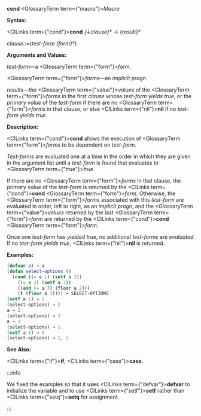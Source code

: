 **cond** <GlossaryTerm  term={"macro"}><i>Macro</i></GlossaryTerm>

**Syntax:**

<ClLinks  term={"cond"}><b>cond</b></ClLinks> *\{↓clause\}*\* → \{result\}\*

*clause::*=(*test-form \{form\}*\*)

**Arguments and Values:**

*test-form*—a <GlossaryTerm  term={"form"}><i>form</i></GlossaryTerm>.

<GlossaryTerm  term={"form"}><i>forms</i></GlossaryTerm>—an *implicit progn*.

*results*—the <GlossaryTerm  term={"value"}><i>values</i></GlossaryTerm> of the <GlossaryTerm  term={"form"}><i>forms</i></GlossaryTerm> in the first *clause* whose *test-form yields true*, or the *primary value* of the *test-form* if there are no <GlossaryTerm  term={"form"}><i>forms</i></GlossaryTerm> in that *clause*, or else <ClLinks  term={"nil"}><b>nil</b></ClLinks> if no *test-form yields true*.

**Description:**

<ClLinks  term={"cond"}><b>cond</b></ClLinks> allows the execution of <GlossaryTerm  term={"form"}><i>forms</i></GlossaryTerm> to be dependent on *test-form*.

*Test-forms* are evaluated one at a time in the order in which they are given in the argument list until a *test-form* is found that evaluates to <GlossaryTerm  term={"true"}><i>true</i></GlossaryTerm>.

If there are no <GlossaryTerm  term={"form"}><i>forms</i></GlossaryTerm> in that clause, the *primary value* of the *test-form* is returned by the <ClLinks  term={"cond"}><b>cond</b></ClLinks> <GlossaryTerm  term={"form"}><i>form</i></GlossaryTerm>. Otherwise, the <GlossaryTerm  term={"form"}><i>forms</i></GlossaryTerm> associated with this *test-form* are evaluated in order, left to right, as an *implicit progn*, and the <GlossaryTerm  term={"value"}><i>values</i></GlossaryTerm> returned by the last <GlossaryTerm  term={"form"}><i>form</i></GlossaryTerm> are returned by the <ClLinks  term={"cond"}><b>cond</b></ClLinks> <GlossaryTerm  term={"form"}><i>form</i></GlossaryTerm>.

Once one *test-form* has *yielded true*, no additional *test-forms* are *evaluated*. If no *test-form yields true*, <ClLinks  term={"nil"}><b>nil</b></ClLinks> is returned.

**Examples:**

```lisp
(defvar a) → a
(defun select-options () 
  (cond ((= a 1) (setf a 2)) 
	((= a 2) (setf a 3)) 
	((and (= a 3) (floor a 2))) 
	(t (floor a 3)))) → SELECT-OPTIONS 
(setf a 1) → 1 
(select-options) → 2 
a → 2 
(select-options) → 3 
a → 3 
(select-options) → 1 
(setf a 5) → 5 
(select-options) → 1, 2 
```

**See Also:**

<ClLinks  term={"if"}><b>if</b></ClLinks>, <ClLinks  term={"case"}><b>case</b></ClLinks>.

:::info

We fixed the examples so that it uses <ClLinks  term={"defvar"}><b>defvar</b></ClLinks> to initialize
the variable and to use <ClLinks  term={"setf"}><b>setf</b></ClLinks> rather than <ClLinks  term={"setq"}><b>setq</b></ClLinks> for assignment. 

:::